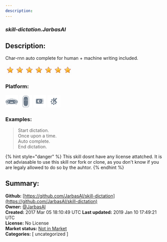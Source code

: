 ```yaml
---
description: 
---
```


### _skill-dictation.JarbasAl_  
## Description:  
Char-rnn auto complete for human + machine writing included.  
  
![](../.gitbook/assets/star.png)![](../.gitbook/assets/star.png)![](../.gitbook/assets/star.png)![](../.gitbook/assets/star.png)![](../.gitbook/assets/star.png)![](../.gitbook/assets/star.png)![](../.gitbook/assets/star.png)  
  
### Platform:  
 ![Mark I](../.gitbook/assets/mark-1-icon.png)  ![Mark II](../.gitbook/assets/mark-2-icon.png)  ![Picroft](../.gitbook/assets/picroft-icon.png)  ![plasmoid](../.gitbook/assets/kde.png)   
### Examples:  
> Start dictation.  
> Once upon a time.  
> Auto complete.  
> End dictation.  
  
{% hint style="danger" %}
This skill dosnt have any license attatched. It is not adviasable to use this skill nor fork or clone, as you don't know if you are legaly allowed to do so by the auhtor.
{% endhint %}
  
## Summary:  
**Github:** [https://github.com/JarbasAl/skill-dictation](https://github.com/JarbasAl/skill-dictation)  
**Owner:** [@JarbasAl](https://github.com/JarbasAl)  
**Created:** 2017 Mar 05 18:10:49 UTC  **Last updated:** 2019 Jan 10 17:49:21 UTC  
**License:** No License  
**Market status:** [Not in Market](https://market.mycroft.ai/skill/)  
**Categories:** [ uncategorized ]   
